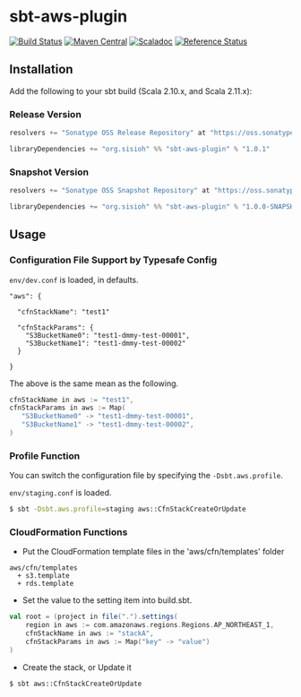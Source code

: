 # sbt-aws-plugin

[![Build Status](https://travis-ci.org/sisioh/sbt-aws-plugin.svg)](https://travis-ci.org/sisioh/sbt-aws-plugin)
[![Maven Central](https://maven-badges.herokuapp.com/maven-central/org.sisioh/sbt-aws-plugin_2.11/badge.svg)](https://maven-badges.herokuapp.com/maven-central/org.sisioh/sbt-aws-plugin_2.11)
[![Scaladoc](http://javadoc-badge.appspot.com/org.sisioh/sbt-aws-plugin.svg?label=scaladoc)](http://javadoc-badge.appspot.com/org.sisioh/sbt-aws-plugin_2.11)
[![Reference Status](https://www.versioneye.com/java/org.sisioh:sbt-aws-plugin_2.11/reference_badge.svg?style=flat)](https://www.versioneye.com/java/org.sisioh:sbt-aws-plugin_2.11/references)

## Installation

Add the following to your sbt build (Scala 2.10.x, and Scala 2.11.x):

### Release Version

```scala
resolvers += "Sonatype OSS Release Repository" at "https://oss.sonatype.org/content/repositories/releases/"

libraryDependencies += "org.sisioh" %% "sbt-aws-plugin" % "1.0.1"
```

### Snapshot Version

```scala
resolvers += "Sonatype OSS Snapshot Repository" at "https://oss.sonatype.org/content/repositories/snapshots/"

libraryDependencies += "org.sisioh" %% "sbt-aws-plugin" % "1.0.0-SNAPSHOT"
```

## Usage

### Configuration File Support by Typesafe Config

`env/dev.conf` is loaded, in defaults.

```
"aws": {

  "cfnStackName": "test1"

  "cfnStackParams": {
    "S3BucketName0": "test1-dmmy-test-00001",
    "S3BucketName1": "test1-dmmy-test-00002"
  }

}
```

The above is the same mean as the following.

```scala
cfnStackName in aws := "test1",
cfnStackParams in aws := Map(
   "S3BucketName0" -> "test1-dmmy-test-00001",
   "S3BucketName1" -> "test1-dmmy-test-00002",
)
```

### Profile Function

You can switch the configuration file by specifying the `-Dsbt.aws.profile`.

`env/staging.conf` is loaded.


```sh
$ sbt -Dsbt.aws.profile=staging aws::CfnStackCreateOrUpdate
```


### CloudFormation Functions

- Put the CloudFormation template files in the 'aws/cfn/templates' folder

```
aws/cfn/templates
  + s3.template
  + rds.template
```

- Set the value to the setting item into build.sbt.

```scala
val root = (project in file(".").settings(
    region in aws := com.amazonaws.regions.Regions.AP_NORTHEAST_1,
    cfnStackName in aws := "stackA",
    cfnStackParams in aws := Map("key" -> "value")
)

```

- Create the stack, or Update it

```sh
$ sbt aws::CfnStackCreateOrUpdate
```

